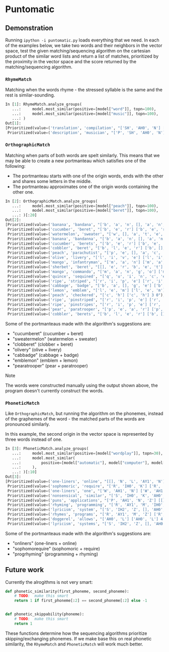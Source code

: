 # Puntomatic

## Demonstration

Running `ipython -i puntomatic.py` loads everything that we need.
In each of the examples below, we take two words and their neighbors in the vector space, test the given matching/sequencing algorithm on the cartesian product of the similar word lists and return a list of matches, prioritized by the proximity in the vector space and the score returned by the matching/sequencing algorithm.

### `RhymeMatch`

Matching when the words rhyme - the stressed syllable is the same and the rest is similar-sounding.

```python
In [1]: RhymeMatch.analyze_groups(
   ...:     model.most_similar(positive=[model["word"]], topn=100),
   ...:     model.most_similar(positive=[model["music"]], topn=100),
   ...: )
Out[1]: 
[Prioritized(value=('translation', 'compilation', "['SH', 'AH0', 'N'] ['SH', 'AH0', 'N']"), priority=1.190707282584782),
 Prioritized(value=('description', 'musician', "['P', 'SH', 'AH0', 'N'] [[], 'SH', 'AH0', 'N']"), priority=0.8092952440097605)]
```

### `OrthographicMatch`

Matching when parts of both words are spelt similarly.
This means that we may be able to create a new portmanteau which satisfies one of the following:
- The portmanteau starts with one of the origin words, ends with the other and shares some letters in the middle.
- The portmanteau approximates one of the origin words containing the other one.

```python
In [2]: OrthographicMatch.analyze_groups(
   ...:     model.most_similar(positive=[model["peach"]], topn=100),
   ...:     model.most_similar(positive=[model["beret"]], topn=100),
   ...: )[:20]
Out[2]: 
[Prioritized(value=('banana', 'bandana', "['b', 'a', 'n', [], 'a', 'n', 'a'] ['b', 'a', 'n', 'd', 'a', 'n', 'a'] 0 0"), priority=1.7521752392914536),
 Prioritized(value=('cucumber', 'beret', "['b', 'e', 'r'] ['b', 'e', 'r'] 5 0"), priority=1.600507378578186),
 Prioritized(value=('watermelon', 'sweater', "['w', [], 'a', 't', 'e', 'r'] ['w', 'e', 'a', 't', 'e', 'r'] 0 1"), priority=1.408820312739394),
 Prioritized(value=('banana', 'bandanna', "['b', 'a', 'n', [], 'a', 'n', [], 'a'] ['b', 'a', 'n', 'd', 'a', 'n', 'n', 'a'] 0 0"), priority=1.3995730949305312),
 Prioritized(value=('cucumber', 'berets', "['b', 'e', 'r'] ['b', 'e', 'r'] 5 0"), priority=1.2787667037138561),
 Prioritized(value=('cobbler', 'beret', "['b', 'l', 'e', 'r'] ['b', [], 'e', 'r'] 3 0"), priority=1.2242718935012817),
 Prioritized(value=('peach', 'parachutist', "['p', 'e', [], 'a', 'c', 'h'] ['p', 'a', 'r', 'a', 'c', 'h'] 0 0"), priority=1.2063584573696033),
 Prioritized(value=('olive', 'livery', "['l', 'i', 'v', 'e'] ['l', 'i', 'v', 'e'] 1 0"), priority=1.1066191064437305),
 Prioritized(value=('mango', 'infantryman', "['m', 'a', 'n'] ['m', 'a', 'n'] 0 8"), priority=1.1061496351137272),
 Prioritized(value=('sherbet', 'beret', "[[], 'e', 'r', 'b', 'e', 't'] ['b', 'e', 'r', [], 'e', 't'] 2 0"), priority=1.0987776517868042),
 Prioritized(value=('mango', 'commando', "['m', 'a', 'n', 'g', 'o'] ['m', 'a', 'n', 'd', 'o'] 0 3"), priority=1.0937462144529313),
 Prioritized(value=('quince', 'sequined', "['q', 'u', 'i', 'n', 'c', 'e'] ['q', 'u', 'i', 'n', [], 'e'] 0 2"), priority=1.0907665764470238),
 Prioritized(value=('ripe', 'striped', "['r', 'i', 'p', 'e'] ['r', 'i', 'p', 'e'] 0 2"), priority=1.08471233817734),
 Prioritized(value=('cabbage', 'badge', "['b', 'a', [], 'g', 'e'] ['b', 'a', 'd', 'g', 'e'] 3 0"), priority=1.0840953955584745),
 Prioritized(value=('lemon', 'emblem', "['l', 'e', 'm'] ['l', 'e', 'm'] 0 3"), priority=0.9980275453260354),
 Prioritized(value=('peach', 'checkered', "['c', 'h'] ['c', 'h'] 3 0"), priority=0.9872452005440095),
 Prioritized(value=('ripe', 'pinstriped', "['r', 'i', 'p', 'e'] ['r', 'i', 'p', 'e'] 0 5"), priority=0.9849596686663276),
 Prioritized(value=('ripe', 'pinstripes', "['r', 'i', 'p', 'e'] ['r', 'i', 'p', 'e'] 0 5"), priority=0.9837399806427811),
 Prioritized(value=('pear', 'paratrooper', "['p', 'e', 'a', 'r'] ['p', 'e', [], 'r'] 0 8"), priority=0.9785501784792672),
 Prioritized(value=('cobbler', 'berets', "['b', 'l', 'e', 'r'] ['b', [], 'e', 'r'] 3 0"), priority=0.9781636465137211)]
```

Some of the portmanteaus made with the algorithm's suggestions are:
- "cucumberet" (cucumber + beret)
- "sweatermelon" (watermelon + sweater)
- "clobberet" (clobber + beret)
- "olivery" (olive + livery)
- "cabbadge" (cabbage + badge)
- "emblemon" (emblem + lemon)
- "pearatrooper" (pear + paratrooper)

> [!NOTE]
> The words were constructed manually using the output shown above, the program doesn't currently construct the words.

### `PhoneticMatch`

Like `OrthographicMatch`, but running the algorithm on the phonemes, instead of the graphemes of the word - the matched parts of the words are pronounced similarly.

In this example, the second origin in the vector space is represented by three words instead of one.

```python
In [3]: PhoneticMatch.analyze_groups(
   ...:     model.most_similar(positive=[model["wordplay"]], topn=30),
   ...:     model.most_similar(
   ...:         positive=[model["automatic"], model["computer"], model["program"]], topn=100
   ...:     ),
   ...: )[:10]
Out[3]: 
[Prioritized(value=('one-liners', 'online', "[[], 'N', 'L', 'AY1', 'N'] ['AO1', 'N', 'L', 'AY2', 'N'] 2 0"), priority=1.234040661377108),
 Prioritized(value=('sophomoric', 'require', "['R', 'IH0', 'K'] ['R', 'IH0', 'K'] 6 0"), priority=1.1780929696755535),
 Prioritized(value=('one-liners', 'one', "['W', 'AH1', 'N'] ['W', 'AH1', 'N'] 0 0"), priority=1.1619160099705752),
 Prioritized(value=('nonsensical', 'similar', "['S', 'IH0', 'K', 'AH0', 'L'] ['S', 'IH1', 'M', 'AH0', 'L'] 6 0"), priority=1.1580669671242383),
 Prioritized(value=('puns', 'applications', "['P', 'AH1', 'N', 'Z'] [[], 'AH0', 'N', 'Z'] 0 7"), priority=1.1313672180477852),
 Prioritized(value=('rhyming', 'programming', "['R', 'AY1', 'M', 'IH0', 'NG'] ['R', 'AE2', 'M', 'IH0', 'NG'] 0 4"), priority=1.0772763038313826),
 Prioritized(value=('lyricism', 'system', "['S', 'IH2', 'Z', [], 'AH0', 'M'] ['S', 'IH1', 'S', 'T', 'AH0', 'M'] 4 0"), priority=0.9361117530255925),
 Prioritized(value=('rhymes', 'programs', "['R', 'AY1', 'M', 'Z'] ['R', 'AE2', 'M', 'Z'] 0 4"), priority=0.9195497664619481),
 Prioritized(value=('doggerel', 'allows', "['AH0', 'L'] ['AH0', 'L'] 4 0"), priority=0.8909283855176682),
 Prioritized(value=('lyricism', 'systems', "['S', 'IH2', 'Z', [], 'AH0', 'M'] ['S', 'IH1', 'S', 'T', 'AH0', 'M'] 4 0"), priority=0.8856206272858103)]
```

Some of the portmanteaus made with the algorithm's suggestions are:
- "onliners" (one-liners + online)
- "sophomorequire" (sophomoric + require)
- "progrhyming" (programming + rhyming)

## Future work

Currently the alrogithms is not very smart:

```python
def phonetic_similarity(first_phoneme, second_phoneme):
    # TODO:  make this smart
    return 1 if first_phoneme[:2] == second_phoneme[:2] else -1


def phonetic_skippability(phoneme):
    # TODO:  make this smart
    return 1
```

These functions determine how the sequencing algorithms prioritize skipping/exchanging phonemes. If we make base this on real phonetic similarity, the `RhymeMatch` and `PhoneticMatch` will work much better. 